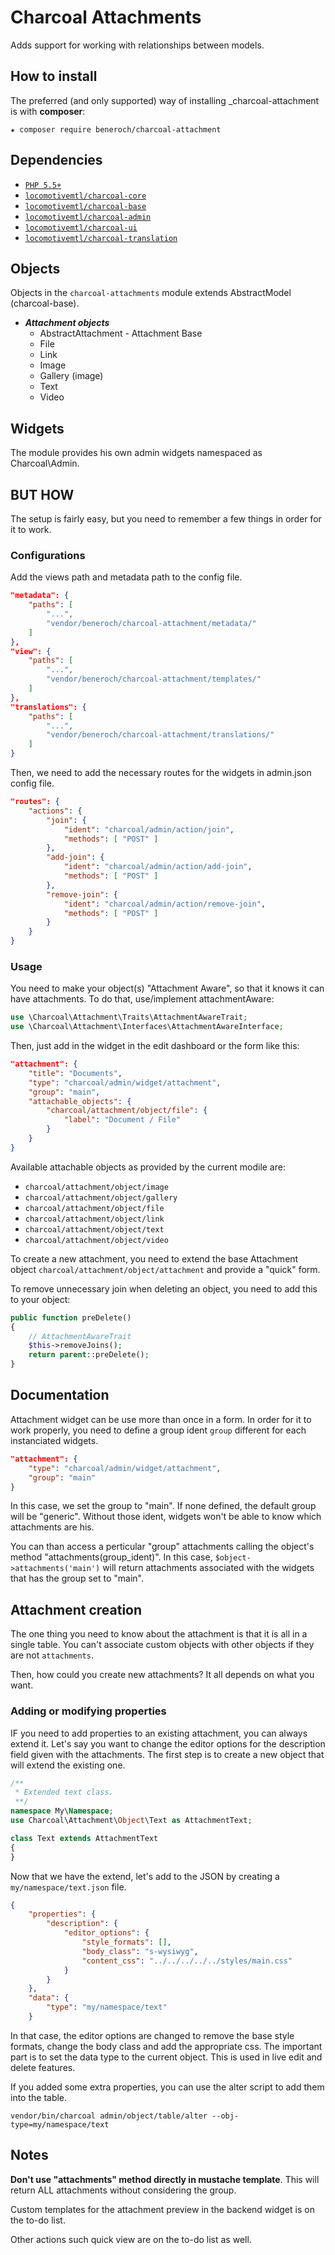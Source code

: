 Charcoal Attachments
====================

Adds support for working with relationships between models.

## How to install

The preferred (and only supported) way of installing _charcoal-attachment is with **composer**:

```shell
★ composer require beneroch/charcoal-attachment
```

## Dependencies

-   [`PHP 5.5+`](http://php.net)
-   [`locomotivemtl/charcoal-core`](https://github.com/locomotivemtl/charcoal-core)
-   [`locomotivemtl/charcoal-base`](https://github.com/locomotivemtl/charcoal-base)
-   [`locomotivemtl/charcoal-admin`](https://github.com/locomotivemtl/charcoal-admin)
-   [`locomotivemtl/charcoal-ui`](https://github.com/locomotivemtl/charcoal-ui)
-   [`locomotivemtl/charcoal-translation`](https://github.com/locomotivemtl/charcoal-translation)

## Objects

Objects in the `charcoal-attachments` module extends AbstractModel (charcoal-base).

-   ***Attachment objects***
    -   AbstractAttachment - Attachment Base
    -   File
    -   Link
    -   Image
    -   Gallery (image)
    -   Text
    -   Video

## Widgets

The module provides his own admin widgets namespaced as Charcoal\Admin.

## BUT HOW

The setup is fairly easy, but you need to remember a few things in order for it to work.

### Configurations

Add the views path and metadata path to the config file.
```json
"metadata": {
    "paths": [
        "...",
        "vendor/beneroch/charcoal-attachment/metadata/"
    ]
},
"view": {
    "paths": [
        "...",
        "vendor/beneroch/charcoal-attachment/templates/"
    ]
},
"translations": {
    "paths": [
        "...",
        "vendor/beneroch/charcoal-attachment/translations/"
    ]
}
```

Then, we need to add the necessary routes for the widgets in admin.json config file.
```json
"routes": {
    "actions": {
        "join": {
            "ident": "charcoal/admin/action/join",
            "methods": [ "POST" ]
        },
        "add-join": {
            "ident": "charcoal/admin/action/add-join",
            "methods": [ "POST" ]
        },
        "remove-join": {
            "ident": "charcoal/admin/action/remove-join",
            "methods": [ "POST" ]
        }
    }
}
```

### Usage

You need to make your object(s) "Attachment Aware", so that it knows it can have attachments. To do that, use/implement attachmentAware:
```php
use \Charcoal\Attachment\Traits\AttachmentAwareTrait;
use \Charcoal\Attachment\Interfaces\AttachmentAwareInterface;
```

Then, just add in the widget in the edit dashboard or the form like this:
```json
"attachment": {
    "title": "Documents",
    "type": "charcoal/admin/widget/attachment",
    "group": "main",
    "attachable_objects": {
        "charcoal/attachment/object/file": {
            "label": "Document / File"
        }
    }
}
```

Available attachable objects as provided by the current modile are:

-   `charcoal/attachment/object/image`
-   `charcoal/attachment/object/gallery`
-   `charcoal/attachment/object/file`
-   `charcoal/attachment/object/link`
-   `charcoal/attachment/object/text`
-   `charcoal/attachment/object/video`

To create a new attachment, you need to extend the base Attachment object `charcoal/attachment/object/attachment` and provide a "quick" form.

To remove unnecessary join when deleting an object, you need to add this to your object:
```php
public function preDelete()
{
    // AttachmentAwareTrait
    $this->removeJoins();
    return parent::preDelete();
}
```

## Documentation

Attachment widget can be use more than once in a form. In order for it to work properly, you need to define a group ident `group` different for each instanciated widgets.

```json
"attachment": {
    "type": "charcoal/admin/widget/attachment",
    "group": "main"
}
```

In this case, we set the group to "main". If none defined, the default group will be "generic". Without those ident, widgets won't be able to know which attachments are his.

You can than access a perticular "group" attachments calling the object's method "attachments(group_ident)". In this case, `$object->attachments('main')` will return attachments associated with the widgets that has the group set to "main".

## Attachment creation

The one thing you need to know about the attachment is that it is all in a single table. You can't associate custom objects with other objects if they are not `attachments`.

Then, how could you create new attachments? It all depends on what you want.

### Adding or modifying properties

IF you need to add properties to an existing attachment, you can always extend it. Let's say you want to change the editor options for the description field given with the attachments. The first step is to create a new object that will extend the existing one.

```php
/**
 * Extended text class.
 **/
namespace My\Namespace;
use Charcoal\Attachment\Object\Text as AttachmentText;

class Text extends AttachmentText
{
}
```

Now that we have the extend, let's add to the JSON by creating a `my/namespace/text.json` file.

```JSON
{
    "properties": {
        "description": {
            "editor_options": {
                "style_formats": [],
                "body_class": "s-wysiwyg",
                "content_css": "../../../../../styles/main.css"
            }
        }
    },
    "data": {
        "type": "my/namespace/text"
    }
```

In that case, the editor options are changed to remove the base style formats, change the body class and add the appropriate css. The important part is to set the data type to the current object. This is used in live edit and delete features.

If you added some extra properties, you can use the alter script to add them into the table.

`vendor/bin/charcoal admin/object/table/alter --obj-type=my/namespace/text`

## Notes

**Don't use "attachments" method directly in mustache template**. This will return ALL attachments without considering the group.

Custom templates for the attachment preview in the backend widget is on the to-do list.

Other actions such quick view are on the to-do list as well.
